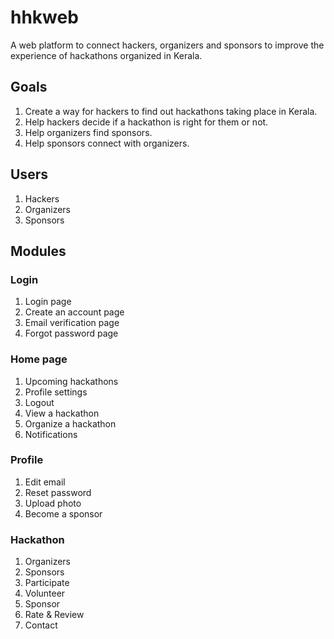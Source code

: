 # hhkweb

A web platform to connect hackers, organizers and sponsors to improve the experience of hackathons organized in Kerala.

## Goals

1. Create a way for hackers to find out hackathons taking place in Kerala.
2. Help hackers decide if a hackathon is right for them or not.
3. Help organizers find sponsors.
4. Help sponsors connect with organizers.

## Users

1. Hackers
2. Organizers
3. Sponsors

## Modules

### Login

1. Login page
2. Create an account page
3. Email verification page
4. Forgot password page

### Home page

1. Upcoming hackathons
2. Profile settings
3. Logout
4. View a hackathon
5. Organize a hackathon
6. Notifications

### Profile

1. Edit email
2. Reset password
3. Upload photo
4. Become a sponsor

### Hackathon

1. Organizers
2. Sponsors
3. Participate
4. Volunteer
5. Sponsor
6. Rate & Review
7. Contact
